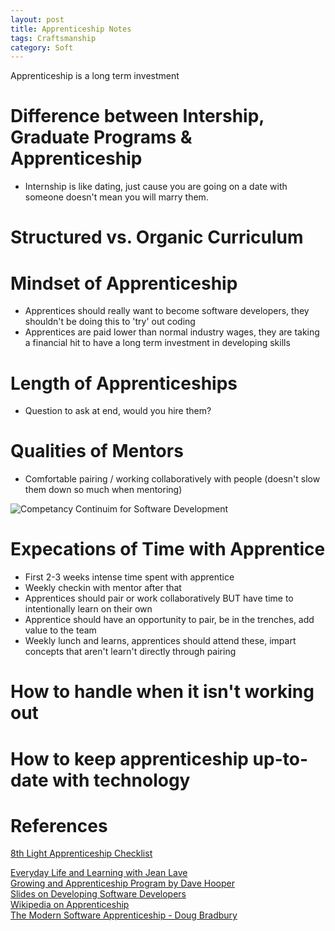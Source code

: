 ```yaml
---
layout: post
title: Apprenticeship Notes
tags: Craftsmanship
category: Soft
---
```


Apprenticeship is a long term investment 

# Difference between Intership, Graduate Programs & Apprenticeship

* Internship is like dating, just cause you are going on a date with someone doesn't mean you will marry them.

# Structured vs. Organic Curriculum

# Mindset of Apprenticeship

* Apprentices should really want to become software developers, they shouldn't be doing this to 'try' out coding  
* Apprentices are paid lower than normal industry wages, they are taking a financial hit to have a long term investment in developing skills  

# Length of Apprenticeships

* Question to ask at end, would you hire them?

# Qualities of Mentors

* Comfortable pairing / working collaboratively with people (doesn't slow them down so much when mentoring)

<img class="img-responsive" alt="Competancy Continuim for Software Development" src="{{ site.url }}/assets/images/software-competancy-continuim.jpg">

# Expecations of Time with Apprentice

* First 2-3 weeks intense time spent with apprentice  
* Weekly checkin with mentor after that
* Apprentices should pair or work collaboratively BUT have time to intentionally learn on their own  
* Apprentice should have an opportunity to pair, be in the trenches, add value to the team  
* Weekly lunch and learns, apprentices should attend these, impart concepts that aren't learn't directly through pairing

# How to handle when it isn't working out



# How to keep apprenticeship up-to-date with technology



# References

[8th Light Apprenticeship Checklist](http://dougbradbury.com/AgileAfrica.pdf)

[Everyday Life and Learning with Jean Lave](https://www.youtube.com/watch?v=FAYs46icCFs)  
[Growing and Apprenticeship Program by Dave Hooper](https://www.youtube.com/watch?v=dewCpjRXiHU)  
[Slides on Developing Software Developers](https://www.slideshare.net/redsquirrel/developing-softwaredevelopers-14010658)  
[Wikipedia on Apprenticeship](https://en.wikipedia.org/wiki/Apprenticeship)  
[The Modern Software Apprenticeship - Doug Bradbury](https://www.youtube.com/watch?v=ZKRghzP9H7M)  
